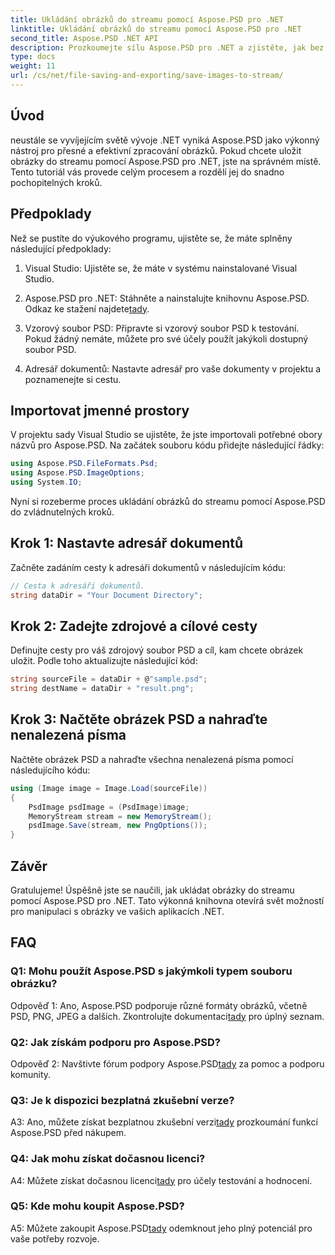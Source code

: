 ```yaml
---
title: Ukládání obrázků do streamu pomocí Aspose.PSD pro .NET
linktitle: Ukládání obrázků do streamu pomocí Aspose.PSD pro .NET
second_title: Aspose.PSD .NET API
description: Prozkoumejte sílu Aspose.PSD pro .NET a zjistěte, jak bez námahy ukládat obrázky do streamu. Postupujte podle našeho podrobného průvodce pro bezproblémovou integraci.
type: docs
weight: 11
url: /cs/net/file-saving-and-exporting/save-images-to-stream/
---
```

## Úvod

neustále se vyvíjejícím světě vývoje .NET vyniká Aspose.PSD jako výkonný nástroj pro přesné a efektivní zpracování obrázků. Pokud chcete uložit obrázky do streamu pomocí Aspose.PSD pro .NET, jste na správném místě. Tento tutoriál vás provede celým procesem a rozdělí jej do snadno pochopitelných kroků.

## Předpoklady

Než se pustíte do výukového programu, ujistěte se, že máte splněny následující předpoklady:

1. Visual Studio: Ujistěte se, že máte v systému nainstalované Visual Studio.

2.  Aspose.PSD pro .NET: Stáhněte a nainstalujte knihovnu Aspose.PSD. Odkaz ke stažení najdete[tady](https://releases.aspose.com/psd/net/).

3. Vzorový soubor PSD: Připravte si vzorový soubor PSD k testování. Pokud žádný nemáte, můžete pro své účely použít jakýkoli dostupný soubor PSD.

4. Adresář dokumentů: Nastavte adresář pro vaše dokumenty v projektu a poznamenejte si cestu.

## Importovat jmenné prostory

V projektu sady Visual Studio se ujistěte, že jste importovali potřebné obory názvů pro Aspose.PSD. Na začátek souboru kódu přidejte následující řádky:

```csharp
using Aspose.PSD.FileFormats.Psd;
using Aspose.PSD.ImageOptions;
using System.IO;
```

Nyní si rozeberme proces ukládání obrázků do streamu pomocí Aspose.PSD do zvládnutelných kroků.

## Krok 1: Nastavte adresář dokumentů

Začněte zadáním cesty k adresáři dokumentů v následujícím kódu:

```csharp
// Cesta k adresáři dokumentů.
string dataDir = "Your Document Directory";
```

## Krok 2: Zadejte zdrojové a cílové cesty

Definujte cesty pro váš zdrojový soubor PSD a cíl, kam chcete obrázek uložit. Podle toho aktualizujte následující kód:

```csharp
string sourceFile = dataDir + @"sample.psd";
string destName = dataDir + "result.png";
```

## Krok 3: Načtěte obrázek PSD a nahraďte nenalezená písma

Načtěte obrázek PSD a nahraďte všechna nenalezená písma pomocí následujícího kódu:

```csharp
using (Image image = Image.Load(sourceFile))
{
    PsdImage psdImage = (PsdImage)image;
    MemoryStream stream = new MemoryStream();
    psdImage.Save(stream, new PngOptions());
}
```

## Závěr

Gratulujeme! Úspěšně jste se naučili, jak ukládat obrázky do streamu pomocí Aspose.PSD pro .NET. Tato výkonná knihovna otevírá svět možností pro manipulaci s obrázky ve vašich aplikacích .NET.

## FAQ

### Q1: Mohu použít Aspose.PSD s jakýmkoli typem souboru obrázku?

 Odpověď 1: Ano, Aspose.PSD podporuje různé formáty obrázků, včetně PSD, PNG, JPEG a dalších. Zkontrolujte dokumentaci[tady](https://reference.aspose.com/psd/net/) pro úplný seznam.

### Q2: Jak získám podporu pro Aspose.PSD?

 Odpověď 2: Navštivte fórum podpory Aspose.PSD[tady](https://forum.aspose.com/c/psd/34) za pomoc a podporu komunity.

### Q3: Je k dispozici bezplatná zkušební verze?

 A3: Ano, můžete získat bezplatnou zkušební verzi[tady](https://releases.aspose.com/) prozkoumání funkcí Aspose.PSD před nákupem.

### Q4: Jak mohu získat dočasnou licenci?

 A4: Můžete získat dočasnou licenci[tady](https://purchase.aspose.com/temporary-license/) pro účely testování a hodnocení.

### Q5: Kde mohu koupit Aspose.PSD?

 A5: Můžete zakoupit Aspose.PSD[tady](https://purchase.aspose.com/buy) odemknout jeho plný potenciál pro vaše potřeby rozvoje.